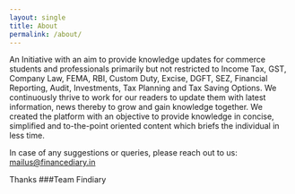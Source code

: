 ```yaml
---
layout: single
title: About
permalink: /about/
---
```


An Initiative with an aim to provide knowledge updates for commerce students and professionals primarily but not restricted to Income Tax, GST, Company Law, FEMA, RBI, Custom Duty, Excise, DGFT, SEZ, Financial Reporting, Audit, Investments, Tax Planning and  Tax Saving Options. We continuously thrive to work for our readers to update them with latest information, news thereby to grow and gain knowledge together. We created the platform with an objective to provide knowledge in concise, simplified and to-the-point oriented content which briefs the individual in less time. 

In case of any suggestions or queries, please reach out to us: mailus@financediary.in

Thanks
###Team Findiary
